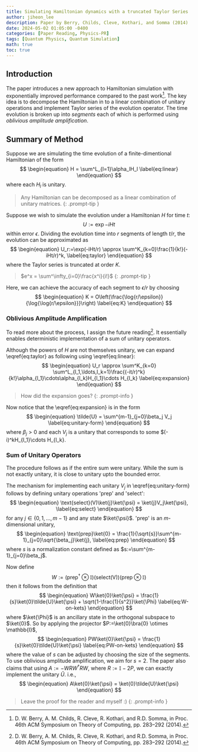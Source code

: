 ```yaml
---
title: Simulating Hamiltonian dynamics with a truncated Taylor Series
author: jiheon_lee
description: Paper by Berry, Childs, Cleve, Kothari, and Somma (2014)
date: 2024-05-02 01:05:00 -0400
categories: [Paper Reading, Physics-PR]
tags: [Quantum Physics, Quantum Simulation]
math: true
toc: true
---
```


## Introduction
The paper introduces a new approach to Hamiltonian simulation with exponentially improved performance compared to the past work[^r1]. The key idea is to decompose the Hamiltonian in to a linear combination of unitary operations and implement Taylor series of the evolution operator. The time evolution is broken up into _segments_ each of which is performed using _oblivious amplitude amplification_. 

## Summary of Method
Suppose we are simulating the time evolution of a finite-dimentional Hamiltonian of the form
$$
\begin{equation}
 H = \sum^L_{l=1}\alpha_lH_l
 \label{eq:linear}
\end{equation}
$$
where each $H_l$ is unitary.
<!-- markdownlint-capture -->
<!-- markdownlint-disable -->
> Any Hamiltonian can be decomposed as a linear combination of unitary matrices.
{: .prompt-tip }
<!-- markdownlint-restore -->
Suppose we wish to simulate the evolution under a Hamiltonian $H$ for time $t$:
$$
\begin{equation}
    U:=\exp{-iHt}
    \label{eq:time}
\end{equation}
$$ within error $\epsilon$. Dividing the evolution time into $r$ segments of length $t/r$, the evolution can be approximated as
$$
\begin{equation}
U_r:=\exp(-iHt/r) \approx \sum^K_{k=0}\frac{1}{k!}(-iHt/r)^k,
\label{eq:taylor}
\end{equation}
$$
where the Taylor series is truncated at order $K$.
<!-- markdownlint-capture -->
<!-- markdownlint-disable -->
> $e^x = \sum^\infty_{i=0}\frac{x^i}{i!}$
{: .prompt-tip }
<!-- markdownlint-restore -->
Here, we can achieve the accuracy of each segment to $\epsilon/r$ by choosing 
$$
\begin{equation}
    K = O\left(\frac{\log{r/\epsilon}}{\log{\log{r/\epsilon}}}\right)
    \label{eq:K}
\end{equation}
$$

### Oblivious Amplitude Amplification
To read more about the process, I assign the future reading[^r1]. It essentially enables deterministic implementation of a sum of unitary operators.

Although the powers of $H$ are not themselves unitary, we can expand \eqref{eq:taylor} as following using \eqref{eq:linear}:
$$
\begin{equation}
  U_r \approx \sum^K_{k=0} \sum^L_{l_1,\ldots,l_k=1}\frac{(-it/r)^k}{k!}\alpha_{l_1}\cdots\alpha_{l_k}H_{l_1}\cdots H_{l_k}
  \label{eq:expansion}
\end{equation}
$$
<!-- markdownlint-capture -->
<!-- markdownlint-disable -->
> How did the expansion goes?
{: .prompt-info }
<!-- markdownlint-restore -->

Now notice that the \eqref{eq:expansion} is in the form
$$
\begin{equation}
\tilde{U} = \sum^{m-1}_{j=0}\beta_j V_j
\label{eq:unitary-form}
\end{equation}
$$
where $\beta_j>0$ and each $V_j$ is a unitary that corresponds to some $(-i)^kH_{l_1}\cdots H_{l_k}.

### Sum of Unitary Operators
The procedure follows as if the entire sum were unitary. While the sum is not exactly unitary, it is close to unitary upto the bounded error.

The mechanism for implementing each unitary $V_j$ in \eqref{eq:unitary-form} follows by defining unitary operations 'prep' and 'select':
$$
\begin{equation}
    \text{select}(V)\ket{j}\ket{\psi} = \ket{j}V_j\ket{\psi},
    \label{eq:select}
\end{equation}
$$ for any $j\in\{0, 1, \ldots, m - 1\}$ and any state $\ket{\psi}$.
'prep' is an $m$-dimensional unitary,
$$
\begin{equation}
    \text{prep}\ket{0} = \frac{1}{\sqrt{s}}\sum^{m-1}_{j=0}\sqrt{\beta_j}\ket{j},
    \label{eq:prep}
\end{equation}
$$
where $s$ is a normalization constant defined as $s:=\sum^{m-1}_{j=0}\beta_j$.

Now define 
$$
\begin{equation}
    W:=(\text{prep}^\dagger\otimes \mathbb{I})(\text{select(V)})(\text{prep}\otimes \mathbb{I})
    \label{eq:W}
\end{equation}
$$
then it follows from the definition that
$$
\begin{equation}
    W\ket{0}\ket{\psi} = \frac{1}{s}\ket{0}\tilde{U}\ket{\psi} + \sqrt{1-\frac{1}{s^2}}\ket{\Phi}
    \label{eq:W-on-kets}
\end{equation}
$$ where $\ket{\Phi}$ is an ancillary state in the orthogonal subspace to $\ket{0}$. So by applying the projector $P:=\ket{0}\bra{0} \otimes \mathbb{I}$,
$$
\begin{equation}
    PW\ket{0}\ket{\psi} = \frac{1}{s}\ket{0}\tilde{U}\ket{\psi}
    \label{eq:PW-on-kets}
\end{equation}
$$ where the value of $s$ can be adjusted by choosing the size of the segments. To use oblivious amplitude amplification, we aim for $s=2$. The paper also claims that using $A:=-WRW^\dagger RW$, where $R:=\mathbb{I} - 2P$, we can exactly implement the unitary $\tilde{U}$. i.e.,
$$
\begin{equation}
 A\ket{0}\ket{\psi} = \ket{0}\tilde{U}\ket{\psi}
\end{equation}
$$
<!-- markdownlint-capture -->
<!-- markdownlint-disable -->
> Leave the proof for the reader and myself :)
{: .prompt-info }
<!-- markdownlint-restore -->
[^r1]: D. W. Berry, A. M. Childs, R. Cleve, R. Kothari, and R.D. Somma, in Proc. 46th ACM Symposium on Theory of Computing, pp. 283–292 (2014).